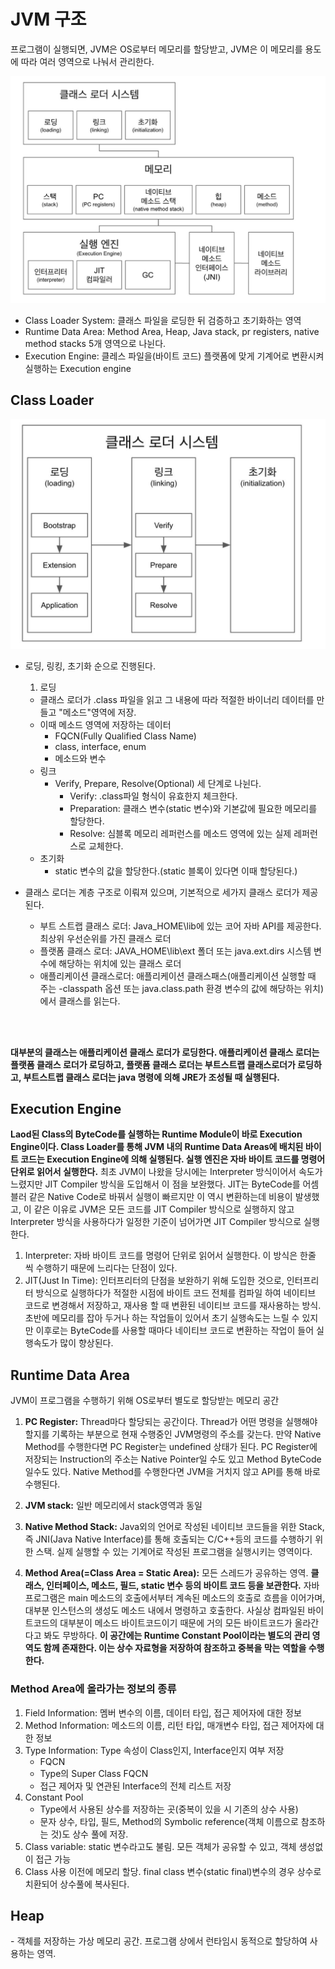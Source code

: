<h1>JVM 구조</h1>

프로그램이 실행되면, JVM은 OS로부터 메모리를 할당받고, JVM은 이 메모리를 용도에 따라 여러 영역으로 나눠서 관리한다.

![JVMStructure](images/JVMStructure.png)

- Class Loader System: 클래스 파일을 로딩한 뒤 검증하고 초기화하는 영역
- Runtime Data Area: Method Area, Heap, Java stack, pr registers, native method stacks 5개 영역으로 나뉜다.
- Execution Engine: 클레스 파일을(바이트 코드) 플랫폼에 맞게 기계어로 변환시켜 실행하는 Execution engine

<h2>Class Loader</h2>

![ClassLoader](images/ClassLoader.png)

- 로딩, 링킹, 초기화 순으로 진행된다.
  1. 로딩
   - 클래스 로더가 .class 파일을 읽고 그 내용에 따라 적절한 바이너리 데이터를 만들고 "메소드"영역에 저장.
   - 이때 메소드 영역에 저장하는 데이터
     - FQCN(Fully Qualified Class Name)
     - class, interface, enum
     - 메소드와 변수
   - 링크
     - Verify, Prepare, Resolve(Optional) 세 단계로 나뉜다.
       - Verify: .class파일 형식이 유효한지 체크한다.
       - Preparation: 클래스 변수(static 변수)와 기본값에 필요한 메모리를 할당한다.
       - Resolve: 심블록 메모리 레퍼런스를 메소드 영역에 있는 실제 레퍼런스로 교체한다.
   - 초기화
     - static 변수의 값을 할당한다.(static 블록이 있다면 이때 할당된다.)

- 클래스 로더는 계층 구조로 이뤄져 있으며, 기본적으로 세가지 클래스 로더가 제공된다.
  - 부트 스트랩 클래스 로더: Java_HOME\lib에 있는 코어 자바 API를 제공한다. 최상위 우선순위를 가진 클래스 로더
  - 플랫폼 클래스 로더: JAVA_HOME\lib\ext 폴더 또는 java.ext.dirs 시스템 변수에 해당하는 위치에 있는 클래스 로더
  - 애플리케이션 클래스로더: 애플리케이션 클래스패스(애플리케이션 실행할 때 주는 -classpath 옵션 또는 java.class.path 환경 변수의 값에 해당하는 위치)에서 클래스를 읽는다.

<br/>
<br/>

<strong>대부분의 클래스는 애플리케이션 클래스 로더가 로딩한다. 애플리케이션 클래스 로더는 플랫폼 클래스 로더가 로딩하고, 플랫폼 클래스 로더는 부트스트랩 클래스로더가 로딩하고, 부트스트랩 클래스 로더는 java 명령에 의해 JRE가 조성될 때 실행된다.</strong>

<h2>Execution Engine</h2>

<strong>Laod된 Class의 ByteCode를 실행하는 Runtime Module이 바로 Execution Engine이다. Class Loader를 통해 JVM 내의 Runtime Data Areas에 배치된 바이트 코드는 Execution Engine에 의해 실행된다. 실행 엔진은 자바 바이트 코드를 명령어 단위로 읽어서 실행한다.</strong> 최초 JVM이 나왔을 당시에는 Interpreter 방식이어서 속도가 느렸지만 JIT Compiler 방식을 도입해서 이 점을 보완했다. JIT는 ByteCode를 어셈블러 같은 Native Code로 바꿔서 실행이 빠르지만 이 역시 변환하는데 비용이 발생했고, 이 같은 이유로 JVM은 모든 코드를 JIT Compiler 방식으로 실행하지 않고 Interpreter 방식을 사용하다가 일정한 기준이 넘어가면 JIT Compiler 방식으로 실행한다.

1. Interpreter: 자바 바이트 코드를 명령어 단위로 읽어서 실행한다. 이 방식은 한줄 씩 수행하기 때문에 느리다는 단점이 있다.
2. JIT(Just In Time): 인터프리터의 단점을 보완하기 위해 도입한 것으로, 인터프리터 방식으로 실행하다가 적절한 시점에 바이트 코드 전체를 컴파일 하여 네이티브 코드로 변경해서 저장하고, 재사용 할 때 변환된 네이티브 코드를 재사용하는 방식. 초반에 메모리를 잡아 두거나 하는 작업들이 있어서 초기 실행속도는 느릴 수 있지만 이후로는 ByteCode를 사용할 때마다 네이티브 코드로 변환하는 작업이 들어 실행속도가 많이 향상된다.

<h2>Runtime Data Area</h2>

JVM이 프로그램을 수행하기 위해 OS로부터 별도로 할당받는 메모리 공간

1. <strong>PC Register:</strong> Thread마다 할당되는 공간이다. Thread가 어떤 명령을 실행해야할지를 기록하는 부분으로 현재 수행중인 JVM명령의 주소를 갖는다. 만약 Native Method를 수행한다면 PC Register는 undefined 상태가 된다. PC Register에 저장되는 Instruction의 주소는 Native Pointer일 수도 있고 Method ByteCode일수도 있다. Native Method를 수행한다면 JVM을 거치지 않고 API를 통해 바로 수행된다.

2. <strong>JVM stack:</strong> 일반 메모리에서 stack영역과 동일

3. <strong>Native Method Stack:</strong> Java외의 언어로 작성된 네이티브 코드들을 위한 Stack, 즉 JNI(Java Native Interface)를 통해 호출되는 C/C++등의 코드를 수행하기 위한 스택. 실제 실행할 수 있는 기계어로 작성된 프로그램을 실행시키는 영역이다.

4. <strong>Method Area(=Class Area = Static Area):</strong> 모든 스레드가 공유하는 영역. 
**클래스, 인터페이스, 메소드, 필드, static 변수 등의 바이트 코드 등을 보관한다.** 자바 프로그램은 main 메소드의 호출에서부터 계속된 메소드의 호출로 흐름을 이어가며, 대부분 인스턴스의 생성도 메소드 내에서 명령하고 호출한다. 사실상 컴파일된 바이트코드의 대부분이 메소드 바이트코드이기 때문에 거의 모든 바이트코드가 올라간다고 봐도 무방하다. <strong>이 공간에는 Runtime Constant Pool이라는 별도의 관리 영역도 함께 존재한다. 이는 상수 자료형을 저장하여 참조하고 중복을 막는 역할을 수행한다.</strong>

<h3>Method Area에 올라가는 정보의 종류</h3>

1. Field Information: 멤버 변수의 이름, 데이터 타입, 접근 제어자에 대한 정보
2. Method Information: 메소드의 이름, 리턴 타입, 매개변수 타입, 접근 제어자에 대한 정보
3. Type Information: Type 속성이 Class인지, Interface인지 여부 저장
   - FQCN
   - Type의 Super Class FQCN
   - 접근 제어자 및 연관된 Interface의 전체 리스트 저장
4. Constant Pool
   - Type에서 사용된 상수를 저장하는 곳(중복이 있을 시 기존의 상수 사용)
   - 문자 상수, 타입, 필드, Method의 Symbolic reference(객체 이름으로 참조하는 것)도 상수 풀에 저장.
5. Class variable: static 변수라고도 불림. 모든 객체가 공유할 수 있고, 객체 생성없이 접근 가능
6. Class 사용 이전에 메모리 할당. final class 변수(static final)변수의 경우 상수로 치환되어 상수풀에 복사된다.

<h2>Heap</h2>
- 객체를 저장하는 가상 메모리 공간. 프로그램 상에서 런타임시 동적으로 할당하여 사용하는 영역.
